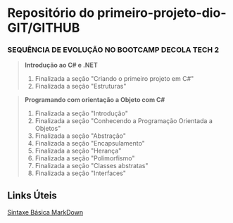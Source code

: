 # Repositório do primeiro-projeto-dio-GIT/GITHUB
### SEQUÊNCIA DE EVOLUÇÃO NO BOOTCAMP DECOLA TECH 2

> **Introdução ao C# e .NET**
> 1. Finalizada a seção "Criando o primeiro projeto em C#"
> 2. Finalizada a seção "Estruturas"

> **Programando com orientação a Objeto com C#**
> 1. Finalizada a seção "Introdução"
> 2. Finalizada a seção "Conhecendo a Programação Orientada a Objetos"
> 3. Finalizada a seção "Abstração"
> 4. Finalizada a seção "Encapsulamento"
> 5. Finalizada a seção "Herança"
> 6. Finalizada a seção "Polimorfismo"
> 7. Finalizada a seção "Classes abstratas"
> 8. Finalizada a seção "Interfaces"
 
## Links Úteis
[Sintaxe Básica MarkDown](https://www.markdownguide.org/basic-syntax/)